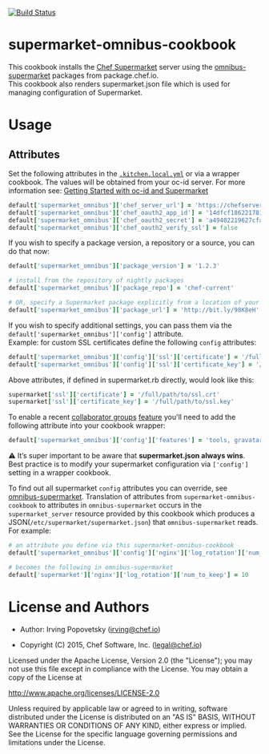 [![Build Status](https://travis-ci.org/chef-cookbooks/supermarket-omnibus-cookbook.svg?branch=master)](https://travis-ci.org/chef-cookbooks/supermarket-omnibus-cookbook)

# supermarket-omnibus-cookbook

This cookbook installs the [Chef Supermarket](https://github.com/opscode/supermarket) server using the [omnibus-supermarket](https://github.com/opscode/omnibus-supermarket) packages from package.chef.io.  
This cookbook also renders supermarket.json file which is used for managing configuration of Supermarket.

# Usage

## Attributes

Set the following attributes in the [`.kitchen.local.yml`](https://github.com/irvingpop/supermarket-omnibus-cookbook/blob/master/.kitchen.local.yml.example) or via a wrapper cookbook.  The values will be obtained from your oc-id server.  For more information see: [Getting Started with oc-id and Supermarket](http://irvingpop.github.io/blog/2015/04/07/setting-up-your-private-supermarket-server/)

```ruby
default['supermarket_omnibus']['chef_server_url'] = 'https://chefserver.mycompany.com'
default['supermarket_omnibus']['chef_oauth2_app_id'] = '14dfcf186221781cff51eedd5ac1616'
default['supermarket_omnibus']['chef_oauth2_secret'] = 'a49402219627cfa6318d58b13e90aca'
default['supermarket_omnibus']['chef_oauth2_verify_ssl'] = false
```

If you wish to specify a package version, a repository or a source, you can do that now:
```ruby
default['supermarket_omnibus']['package_version'] = '1.2.3'

# install from the repository of nightly packages
default['supermarket_omnibus']['package_repo'] = 'chef-current'

# OR, specify a Supermarket package explicitly from a location of your choosing
default['supermarket_omnibus']['package_url'] = 'http://bit.ly/98K8eH'
```

If you wish to specify additional settings, you can pass them via the `default['supermarket_omnibus']['config']` attribute.  
Example: for custom SSL certificates define the following `config` attributes:

```ruby
default['supermarket_omnibus']['config']['ssl']['certificate'] = '/full/path/to/ssl.crt'
default['supermarket_omnibus']['config']['ssl']['certificate_key'] = '/full/path/to/ssl.key'
```
Above attributes, if defined in supermarket.rb directly, would look like this:
```ruby
supermarket['ssl']['certificate'] = '/full/path/to/ssl.crt'
supermarket['ssl']['certificate_key'] = '/full/path/to/ssl.key'
```

To enable a recent [collaborator groups](https://www.chef.io/blog/2015/12/18/collaborator-groups-on-supermarket/) [feature](https://www.youtube.com/watch?v=1t1T5CQ0j48) you'll need to add the following attribute into your cookbook wrapper:
```ruby
default['supermarket_omnibus']['config']['features'] = 'tools, gravatar, collaborator_groups'
```

:warning: It’s super important to be aware that __supermarket.json always wins__. Best practice is to modify your supermarket configuration via `['config']` setting in a wrapper cookbook.

To find out all supermarket `config` attributes you can override, see [omnibus-supermarket](https://github.com/chef/omnibus-supermarket/blob/master/cookbooks/omnibus-supermarket/attributes/default.rb). Translation of attributes from `supermarket-omnibus-cookbook` to attributes in `omnibus-supermarket` occurs in the `supermarket_server` resource provided by this cookbook which produces a JSON(`/etc/supermarket/supermarket.json`) that `omnibus-supermarket` reads. For example:

```ruby
# an attribute you define via this supermarket-omnibus-cookbook
default['supermarket_omnibus']['config']['nginx']['log_rotation']['num_to_keep'] = 10

# becomes the following in omnibus-supermarket
default['supermarket']['nginx']['log_rotation']['num_to_keep'] = 10
```

# License and Authors

- Author: Irving Popovetsky (<irving@chef.io>)

- Copyright (C) 2015, Chef Software, Inc. (<legal@chef.io>)

Licensed under the Apache License, Version 2.0 (the "License");
you may not use this file except in compliance with the License.
You may obtain a copy of the License at

   http://www.apache.org/licenses/LICENSE-2.0

Unless required by applicable law or agreed to in writing, software
distributed under the License is distributed on an "AS IS" BASIS,
WITHOUT WARRANTIES OR CONDITIONS OF ANY KIND, either express or implied.
See the License for the specific language governing permissions and
limitations under the License.
